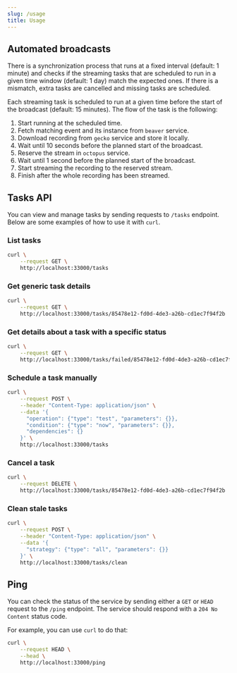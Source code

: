 ```yaml
---
slug: /usage
title: Usage
---
```


## Automated broadcasts

There is a synchronization process
that runs at a fixed interval (default: 1 minute)
and checks if the streaming tasks
that are scheduled to run in a given time window (default: 1 day)
match the expected ones.
If there is a mismatch,
extra tasks are cancelled
and missing tasks are scheduled.

Each streaming task is scheduled to run
at a given time before the start of the broadcast (default: 15 minutes).
The flow of the task is the following:

1. Start running at the scheduled time.
2. Fetch matching event and its instance from `beaver` service.
3. Download recording from `gecko` service and store it locally.
4. Wait until 10 seconds before the planned start of the broadcast.
5. Reserve the stream in `octopus` service.
6. Wait until 1 second before the planned start of the broadcast.
7. Start streaming the recording to the reserved stream.
8. Finish after the whole recording has been streamed.

## Tasks API

You can view and manage tasks by sending requests to `/tasks` endpoint.
Below are some examples of how to use it with `curl`.

### List tasks

```sh
curl \
    --request GET \
    http://localhost:33000/tasks
```

### Get generic task details

```sh
curl \
    --request GET \
    http://localhost:33000/tasks/85478e12-fd0d-4de3-a26b-cd1ec7f94f2b
```

### Get details about a task with a specific status

```sh
curl \
    --request GET \
    http://localhost:33000/tasks/failed/85478e12-fd0d-4de3-a26b-cd1ec7f94f2b
```

### Schedule a task manually

```sh
curl \
    --request POST \
    --header "Content-Type: application/json" \
    --data '{
      "operation": {"type": "test", "parameters": {}},
      "condition": {"type": "now", "parameters": {}},
      "dependencies": {}
    }' \
    http://localhost:33000/tasks
```

### Cancel a task

```sh
curl \
    --request DELETE \
    http://localhost:33000/tasks/85478e12-fd0d-4de3-a26b-cd1ec7f94f2b
```

### Clean stale tasks

```sh
curl \
    --request POST \
    --header "Content-Type: application/json" \
    --data '{
      "strategy": {"type": "all", "parameters": {}}
    }' \
    http://localhost:33000/tasks/clean
```

## Ping

You can check the status of the service by sending
either a `GET` or `HEAD` request to the `/ping` endpoint.
The service should respond with a `204 No Content` status code.

For example, you can use `curl` to do that:

```sh
curl \
    --request HEAD \
    --head \
    http://localhost:33000/ping
```
